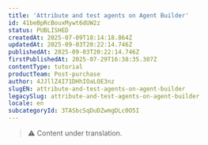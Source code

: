 ```yaml
---
title: 'Attribute and test agents on Agent Builder'
id: 41beBpRcBouxMywt6dUW2z
status: PUBLISHED
createdAt: 2025-07-09T18:14:18.864Z
updatedAt: 2025-09-03T20:22:14.746Z
publishedAt: 2025-09-03T20:22:14.746Z
firstPublishedAt: 2025-07-29T16:38:35.307Z
contentType: tutorial
productTeam: Post-purchase
author: 4JJllZ4I71DHhIOaLOE3nz
slugEN: attribute-and-test-agents-on-agent-builder
legacySlug: attribute-and-test-agents-on-agent-builder
locale: en
subcategoryId: 3TASbcSqDuDZwmgDLc0O5I
---
```


> ⚠️ Content under translation.
